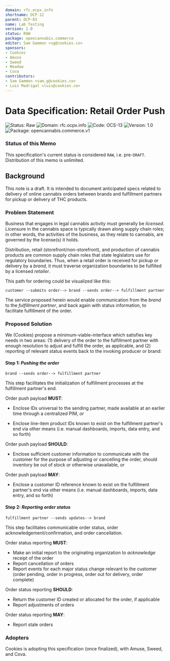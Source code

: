 ```yaml
---
domain: rfc.ocpx.info
shortname: OCP-12
parent: OCP-03
name: Lab Testing
version: 2.0
status: RAW
package: opencannabis.commerce
editor: Sam Gammon <sg@cookies.co>
sponsors:
- Cookies
- Amuse
- Sweed
- Meadow
- Cova
contributors:
- Sam Gammon <sam.g@cookies.co>
- Luis Madrigal <luis@cookies.co>
---
```

<a name="top"></a>

# Data Specification: Retail Order Push

![Status: Raw](https://img.shields.io/badge/Status%20%20-Raw-blueviolet)
![Domain: `rfc.ocpx.info`](https://img.shields.io/badge/Domain%20%20-rfc.ocpx.info-gray)
![Code: `OCS-13`](https://img.shields.io/badge/Code%20%20-OCP13-gray)
![Version: `1.0`](https://img.shields.io/badge/Version%20%20-1.0-gray)
![Package: `opencannabis.commerce.v1`](https://img.shields.io/badge/Package%20%20-opencannabis.commerce.v1-gray)


### Status of this Memo

This specification's current status is considered `RAW`, i.e. pre-`DRAFT`. Distribution of this memo is unlimited.


## Background

This note is a draft. It is intended to document anticipated specs related to delivery of online cannabis orders between brands and fulfillment partners for pickup or delivery of THC products.

### Problem Statement

Business that engages in legal cannabis activity must generally be _licensed_. Licensure in the cannabis space is typically drawn along supply chain roles; in other words, the activities of the business, as they relate to cannabis, are governed by the license(s) it holds.

Distribution, retail (storefront/non-storefront), and production of cannabis products are common supply chain roles that state legislators use for regulatory boundaries. Thus, when a retail order is received for pickup or delivery by a _brand_, it must traverse organization boundaries to be fulfilled by a licensed _retailer_.

This path for ordering could be visualized like this:
```
customer --submits order--> brand --sends order--> fulfillment partner
```

The service proposed herein would enable communication from the _brand_ to the _fulfillment partner_, and back again with status information, to facilitate fulfillment of the order.

### Proposed Solution

We (Cookies) propose a minimum-viable-interface which satisfies key needs in two areas: (1) delivery of the order to the fulfillment partner with enough resolution to adjust and fulfill the order, as applicable, and (2) reporting of relevant status events back to the invoking producer or brand:

#### Step 1: _Pushing the order_
```
brand --sends order--> fulfillment partner
```

This step facilitates the initialization of fulfillment processes at the fulfillment partner's end.

Order push payload **MUST**:
- Enclose IDs universal to the sending partner, made available at an earlier time through a centralized PIM, _or_

- Enclose line-item product IDs known to exist on the fulfillment partner's end via other means (i.e. manual dashboards, imports, data entry, and so forth)

Order push payload **SHOULD**:
- Enclose sufficient customer information to communicate with the customer for the purpose of adjusting or cancelling the order, should inventory be out of stock or otherwise unavailable, _or_

Order push payload **MAY**:
- Enclose a customer ID reference known to exist on the fulfillment partner's end via other means (i.e. manual dashboards, imports, data entry, and so forth)


#### Step 2: _Reporting order status_
```
fulfillment partner --sends updates--> brand
```

This step facilitates communicable order status, order acknowledgement/confirmation, and order cancellation.

Order status reporting **MUST**:
- Make an initial report to the originating organization to _acknowledge_ receipt of the order
- Report cancellation of orders
- Report events for each major status change relevant to the customer (order pending, order in progress, order out for delivery, order complete)

Order status reporting **SHOULD**:
- Return the customer ID created or allocated for the order, if applicable
- Report adjustments of orders

Order status reporting **MAY**:
- Report stale orders

### Adopters

Cookies is adopting this specification (once finalized), with Amuse, Sweed, and Cova.

